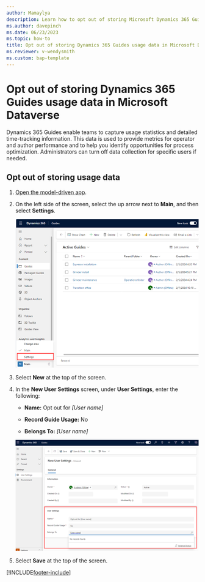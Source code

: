 ```yaml
---
author: Mamaylya
description: Learn how to opt out of storing Microsoft Dynamics 365 Guides usage data in Microsoft Dataverse, for privacy reasons.
ms.author: davepinch
ms.date: 06/23/2023
ms.topic: how-to
title: Opt out of storing Dynamics 365 Guides usage data in Microsoft Dataverse
ms.reviewer: v-wendysmith
ms.custom: bap-template
---
```


# Opt out of storing Dynamics 365 Guides usage data in Microsoft Dataverse

Dynamics 365 Guides enable teams to capture usage statistics and detailed time-tracking information. This data is used to provide metrics for operator and author performance and to help you identify opportunities for process optimization. Administrators can turn off data collection for specific users if needed.

## Opt out of storing usage data

1. [Open the model-driven app](open-model-driven-app.md).

1. On the left side of the screen, select the up arrow next to **Main**, and then select **Settings**.

    ![User Settings.](media/data-opt-out-user-setting.PNG "User Settings")

1. Select **New** at the top of the screen.

1. In the **New User Settings** screen, under **User Settings**, enter the following:

    - **Name:** Opt out for *[User name]*

    - **Record Guide Usage:** No

    - **Belongs To:** *[User name]*

    ![Filled-out form.](media/data-opt-out-filled-out-form.PNG "Filled-out-form")

1. Select **Save** at the top of the screen.

[!INCLUDE[footer-include](../includes/footer-banner.md)]
